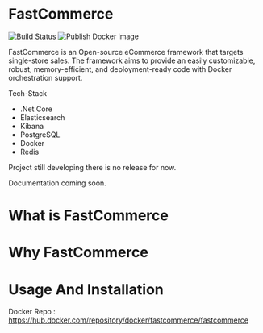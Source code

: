 # FastCommerce
[![Build Status](https://dev.azure.com/fastCom/fastCommerce/_apis/build/status/mehmetutkuk.FastCommerce?branchName=master)](https://dev.azure.com/fastCom/fastCommerce/_build/latest?definitionId=1&branchName=master)
![Publish Docker image](https://github.com/mehmetutkuk/FastCommerce/workflows/Publish%20Docker%20image/badge.svg?branch=0.1.1)

FastCommerce is an Open-source eCommerce framework that targets single-store sales. The framework aims to provide an easily customizable, robust, memory-efficient, and deployment-ready code with Docker orchestration support.

Tech-Stack
* .Net Core
* Elasticsearch
* Kibana
* PostgreSQL
* Docker
* Redis

Project still developing there is no release for now. 

Documentation coming soon.
# What is FastCommerce


# Why FastCommerce

# Usage And Installation

Docker Repo : https://hub.docker.com/repository/docker/fastcommerce/fastcommerce
